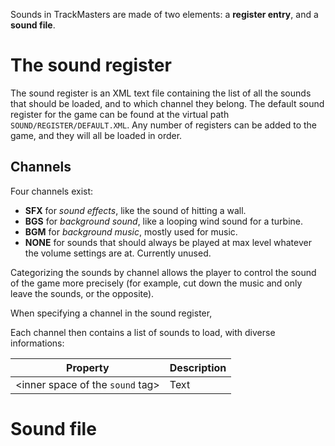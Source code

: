 <!-- TITLE:Add or change sounds -->

Sounds in TrackMasters are made of two elements: a **register entry**, and a **sound file**.
# The sound register
The sound register is an XML text file containing the list of all the sounds that should be loaded, and to which channel they belong.
The default sound register for the game can be found at the virtual path `SOUND/REGISTER/DEFAULT.XML`. Any number of registers can be added to the game, and they will all be loaded in order.

## Channels
Four channels exist:
* **SFX** for *sound effects*, like the sound of hitting a wall.
* **BGS** for *background sound*, like a looping wind sound for a turbine.
* **BGM** for *background music*, mostly used for music.
* **NONE** for sounds that should always be played at max level whatever the volume settings are at. Currently unused.

Categorizing the sounds by channel allows the player to control the sound of the game more precisely (for example, cut down the music and only leave the sounds, or the opposite).

When specifying a channel in the sound register,

Each channel then contains a list of sounds to load, with diverse informations:


| Property | Description |
| -------- | -------- | 
| &lt;inner space of the `sound` tag&gt;     | Text     |





# Sound file